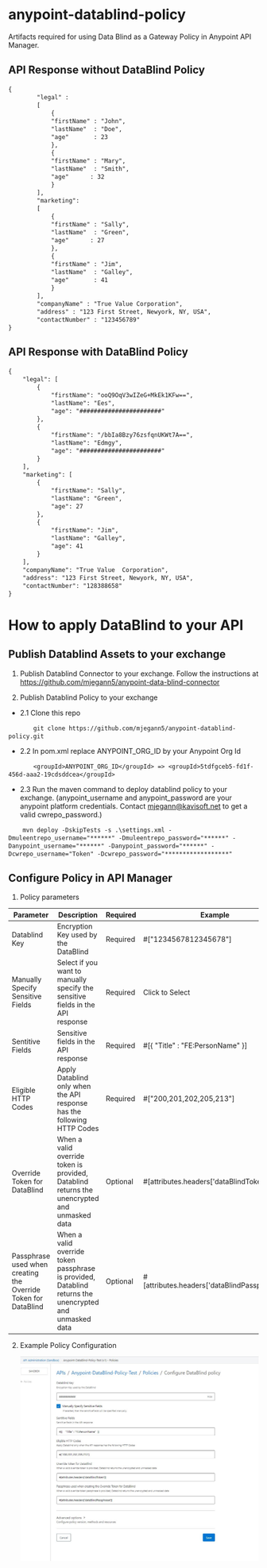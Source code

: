 # anypoint-datablind-policy
Artifacts required for using Data Blind as a Gateway Policy in Anypoint API Manager.

## API Response without DataBlind Policy

```
{
	    "legal" : 
 		[   
 			{ 
 			"firstName" : "John",  
 			"lastName"  : "Doe",
 			"age"       : 23 
 			},
			{
			"firstName" : "Mary",  
 			"lastName"  : "Smith",
 			"age"      : 32 
 			}
 		],                           
	    "marketing": 
		[ 
  			{ 
  			"firstName" : "Sally",
  			"lastName"  : "Green",
  			"age"      : 27 
 			}, 
  			{ 
  			"firstName" : "Jim", 
  			"lastName"  : "Galley",
  			"age"       : 41 
  			}
  		],
  	    "companyName" : "True Value Corporation",
  	    "address" : "123 First Street, Newyork, NY, USA",
  	    "contactNumber" : "123456789"
}
 ```

## API Response with DataBlind Policy
```
{
    "legal": [
        {
            "firstName": "ooQ9OqV3wIZeG+MkEk1KFw==",
            "lastName": "Ees",
            "age": "#######################"
        },
        {
            "firstName": "/bbIa8Bzy76zsfqnUKWt7A==",
            "lastName": "Edmgy",
            "age": "#######################"
        }
    ],
    "marketing": [
        {
            "firstName": "Sally",
            "lastName": "Green",
            "age": 27
        },
        {
            "firstName": "Jim",
            "lastName": "Galley",
            "age": 41
        }
    ],
    "companyName": "True Value  Corporation",
    "address": "123 First Street, Newyork, NY, USA",
    "contactNumber": "128388658"
}
```

# How to apply DataBlind to your API

## Publish Datablind Assets to your exchange 

1. Publish Datablind Connector to your exchange.
   Follow the instructions at https://github.com/mjegann5/anypoint-data-blind-connector
   
2. Publish Datablind Policy to your exchange
- 2.1 Clone this repo
```
       git clone https://github.com/mjegann5/anypoint-datablind-policy.git
```
- 2.2 In pom.xml replace ANYPOINT_ORG_ID by your Anypoint Org Id
```
       <groupId>ANYPOINT_ORG_ID</groupId> => <groupId>5tdfgceb5-fd1f-456d-aaa2-19cdsddcea</groupId>
```
- 2.3 Run the maven command to deploy datablind policy to your exchange. (anypoint_username and anypoint_password are your anypoint platform credentials. Contact mjegann@kavisoft.net to get a valid cwrepo_password.)
```
	mvn deploy -DskipTests -s .\settings.xml -Dmuleentrepo_username="******" -Dmuleentrepo_password="******" -Danypoint_username="******" -Danypoint_password="******" -Dcwrepo_username="Token" -Dcwrepo_password="******************"
```
## Configure Policy in API Manager

1. Policy parameters
   
| Parameter | Description | Required | Example |
| --------- | ----------- | -------- | ------- |
| Datablind Key | Encryption Key used by the DataBlind | Required  | #["1234567812345678"] |
| Manually Specify Sensitive Fields | Select if you want to manually specify the sensitive fields in the API response | Required  | Click to Select |
| Sentitive Fields | Sensitive fields in the API response | Required  | #[{    "Title" : "FE:PersonName"  }] |
| Eligible HTTP Codes | Apply Datablind only when the API response has the following HTTP Codes | Required  | #["200,201,202,205,213"] |
| Override Token for DataBlind | When a valid override token is provided, Datablind returns the unencrypted and unmasked data | Optional  | #[attributes.headers['dataBlindToken']] |
| Passphrase used when creating the Override Token for DataBlind | When a valid override token passphrase is provided, Datablind returns the unencrypted and unmasked data  | Optional  | #[attributes.headers['dataBlindPassphrase']] |

   
2. Example Policy Configuration

   ![Concept](/assets/DataBlind-Policy.JPG)
